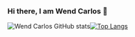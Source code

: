 ### Hi there, I am Wend Carlos 👋

![Wend Carlos GitHub stats](https://github-readme-stats.vercel.app/api?username=W-Carlos&show_icons=true&theme=tokyonight)[![Top Langs](https://github-readme-stats.vercel.app/api/top-langs/?username=W-Carlos&layout=compact)](https://github.com/W-Carlos/github-readme-stats) 

<!--
**W-Carlos/W-Carlos** is a ✨ _special_ ✨ repository because its `README.md` (this file) appears on your GitHub profile.

Here are some ideas to get you started:

- 🔭 I’m currently working on ...
- 🌱 I’m currently learning ...
- 👯 I’m looking to collaborate on ...
- 🤔 I’m looking for help with ...
- 💬 Ask me about ...
- 📫 How to reach me: ...
- 😄 Pronouns: ...
- ⚡ Fun fact: ...
-->

